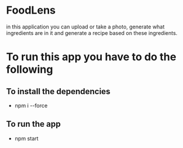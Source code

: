 # FoodLens
in this application you can upload or take a photo, generate what ingredients are in it and generate a recipe based on these ingredients.

# To run this app you have to do the following

## To install the dependencies 
- npm i --force

## To run the app
- npm start 

